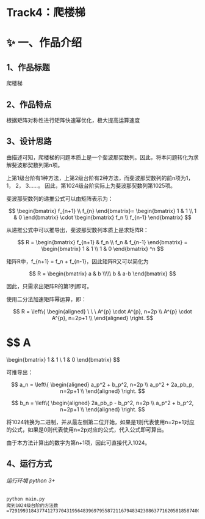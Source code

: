 # Track4：爬楼梯

# ✨ 一、作品介绍
## 1、作品标题

爬楼梯

## 2、作品特点

根据矩阵对称性进行矩阵快速幂优化，极大提高运算速度

## 3、设计思路

由描述可知，爬楼梯的问题本质上是一个斐波那契数列。因此，将本问题转化为求解斐波那契数列第n项。

上第1级台阶有1种方法，上第2级台阶有2种方法，而斐波那契数列的前n项为1， 1， 2， 3……。
因此，第1024级台阶实际上为斐波那契数列第1025项。

斐波那契数列的递推公式可以由矩阵表示为：



$$ \begin{bmatrix} f_{n+1} \\ f_{n} \end{bmatrix}= \begin{bmatrix} 1 & 1 \\ 1 & 0 \end{bmatrix} \cdot \begin{bmatrix} f_n \\ f_{n-1} \end{bmatrix} $$



从递推公式中可以推导出，斐波那契数列本质上是求矩阵R：



$$
    R
    =
    \begin{bmatrix}
    f_{n+1} & f_n \\
    f_n & f_{n-1}
    \end{bmatrix}
    =
    \begin{bmatrix}
    1 & 1 \\
    1 & 0
    \end{bmatrix}
    ^n
$$



矩阵R中，f_{n+1} = f_n + f_{n-1}，因此矩阵R又可以简化为


$$
R =
\begin{bmatrix}
a & b \\\\\
b & a-b
\end{bmatrix}
$$


因此，只需求出矩阵R的第1列即可。

使用二分法加速矩阵幂运算，即：


$$
R = 
\left\{
\begin{aligned}
\ \ \ A^{p} \cdot A^{p}, n=2p \\
A^{p} \cdot A^{p}, n=2p+1 \\
\end{aligned}
\right.
$$



$$
A
=
\begin{bmatrix}
1 & 1 \\
1 & 0
\end{bmatrix}
$$




可推导出：




$$
a_n = 
\left\{
\begin{aligned}
a_p^2 + b_p^2, n=2p \\
a_p^2 + 2a_pb_p, n=2p+1 \\
\end{aligned}
\right.
$$




$$
b_n = 
\left\{
\begin{aligned}
2a_pb_p - b_p^2, n=2p \\
a_p^2 + b_p^2, n=2p+1 \\
\end{aligned}
\right.
$$




将1024转换为二进制，并从最左侧第二位开始，如果是1则代表使用n=2p+1对应的公式，如果是0则代表使用n=2p对应的公式，代入公式即可算出。

由于本方法计算出的数字为第n+1项，因此可直接代入1024。


##  4、运行方式
###### 运行环境 python 3+

```shell
python main.py
爬到1024级台阶的方法数=7291993184377412737043195648396979558721167948342308637716205818587400148912186579874409368754354848994831816250311893410648104792440789475340471377366852420526027975140687031196633477605718294523235826853392138525
```
